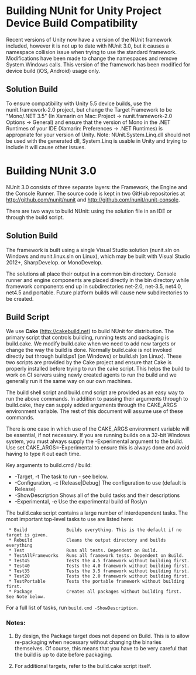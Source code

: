 # Building NUnit for Unity Project Device Build Compatibility

Recent versions of Unity now have a version of the NUnit framework included, however it is not up to date
with NUnit 3.0, but it causes a namespace collision issue when trying to use the standard framework. Modifications
have been made to change the namespaces and remove System.Windows calls. This version of the framework has been modified for
device build (iOS, Android) usage only. 

## Solution Build

To ensure compatibility with Unity 5.5 device builds, use the nunit.framework-2.0 project, but change the
Target Framework to be "Mono/.NET 3.5" (In Xamarin on Mac: Project -> nunit.framework-2.0 Options -> General)
and ensure that the version of Mono in the .NET Runtimes of your IDE (Xamarin: Preferences -> .NET Runtimes)
is appropriate for your version of Unity. Note: NUnit.System.Linq.dll should not be used with the generated dll,
System.Linq is usable in Unity and trying to include it will cause other issues.

# Building NUnit 3.0

NUnit 3.0 consists of three separate layers: the Framework, the Engine and the Console Runner.
The source code is kept in two GitHub repositories at http://github.com/nunit/nunit and
http://github.com/nunit/nunit-console.

There are two ways to build NUnit: using the solution file in an IDE or through the build script.

## Solution Build

The framework is built using a single Visual Studio solution (nunit.sln on Windows
and nunit.linux.sln on Linux), which may be built with Visual Studio 2012+, SharpDevelop.
or MonoDevelop.

The solutions all place their output in a common bin directory. Console runner and engine
components are placed directly in the bin directory while framework components end up in
subdirectories net-2.0, net-3.5, net4.0, net4.5 and portable. Future platform
builds will cause new subdirectories to be created.

## Build Script

We use **Cake** (http://cakebuild.net) to build NUnit for distribution. The primary script that controls
building, running tests and packaging is build.cake. We modify build.cake when we need to add new
targets or change the way the build is done. Normally build.cake is not invoked directly but through
build.ps1 (on Windows) or build.sh (on Linux). These two scripts are provided by the Cake project
and ensure that Cake is properly installed before trying to run the cake script. This helps the
build to work on CI servers using newly created agents to run the build and we generally run it
the same way on our own machines.

The build shell script and build.cmd script are provided as an easy way to run the above commands.
In addition to passing their arguments through to build.cake, they can supply added arguments
through the CAKE_ARGS environment variable. The rest of this document will assume use of these commands.

There is one case in which use of the CAKE_ARGS environment variable will be essential, if not necessary.
If you are running builds on a 32-bit Windows system, you must always supply the -Experimental argument
to the build. Use set CAKE_ARGS=-Experimental to ensure this is always done and avoid having to type
it out each time.

Key arguments to build.cmd / build:
 * -Target, -t <task>                 The task to run - see below.
 * -Configuration, -c [Release|Debug] The configuration to use (default is Release)
 * -ShowDescription                   Shows all of the build tasks and their descriptions
 * -Experimental, -e                  Use the experimental build of Roslyn

The build.cake script contains a large number of interdependent tasks. The most
important top-level tasks to use are listed here:

```
 * Build               Builds everything. This is the default if no target is given.
 * Rebuild             Cleans the output directory and builds everything
 * Test                Runs all tests. Dependent on Build.
 * TestAllFrameworks   Runs all framework tests. Dependent on Build.
 * Test45              Tests the 4.5 framework without building first.
 * Test40              Tests the 4.0 framework without building first.
 * Test35              Tests the 3.5 framework without building first.
 * Test20              Tests the 2.0 framework without building first.
 * TestPortable        Tests the portable framework without building first.
 * Package             Creates all packages without building first. See Note below.
```

For a full list of tasks, run `build.cmd -ShowDescription`.

### Notes:
 1. By design, the Package target does not depend on Build. This is to allow re-packaging
    when necessary without changing the binaries themselves. Of course, this means that
    you have to be very careful that the build is up to date before packaging.

 2. For additional targets, refer to the build.cake script itself.
